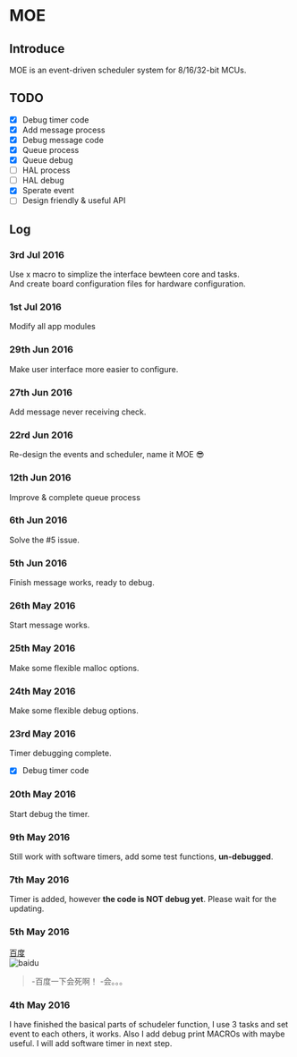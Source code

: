 # MOE
## Introduce
MOE is an event-driven scheduler system for 8/16/32-bit MCUs. 

## TODO
- [x] Debug timer code
- [x] Add message process
- [x] Debug message code 
- [x] Queue process
- [x] Queue debug
- [ ] HAL process
- [ ] HAL debug
- [x] Sperate event
- [ ] Design friendly & useful API

## Log
### 3rd Jul 2016
Use x macro to simplize the interface bewteen core and tasks.   
And create board configuration files for hardware configuration.

### 1st Jul 2016
Modify all app modules

### 29th Jun 2016
Make user interface more easier to configure.

### 27th Jun 2016
Add message never receiving check.

### 22rd Jun 2016
Re-design the events and scheduler, name it MOE :sunglasses:

### 12th Jun 2016
Improve & complete queue process

### 6th Jun 2016
Solve the #5 issue. 

### 5th Jun 2016
Finish message works, ready to debug. 

### 26th May 2016
Start message works. 

### 25th May 2016
Make some flexible malloc options. 

### 24th May 2016
Make some flexible debug options.   

### 23rd May 2016
Timer debugging complete.   
- [x] Debug timer code

### 20th May 2016
Start debug the timer.

### 9th May 2016
Still work with software timers, add some test functions, **un-debugged**.

### 7th May 2016
Timer is added, however **the code is NOT debug yet**. Please wait for the updating.

### 5th May 2016
[百度](http://www.baidu.com)   
![baidu](https://ss0.bdstatic.com/5aV1bjqh_Q23odCf/static/superman/img/logo/bd_logo1_31bdc765.png)
> -百度一下会死啊！ 
> -会。。。

### 4th May 2016
I have finished the basical parts of schudeler function, I use 3 tasks and set event to each others, it works. Also I add debug print MACROs with maybe useful. I will add software timer in next step.
